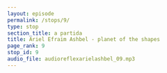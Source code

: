 ```yaml
---
layout: episode
permalink: /stops/9/
type: stop
section_title: a partida
title: Ariel Efraim Ashbel - planet of the shapes
page_rank: 9
stop_id: 9
audio_file: audioreflexarielashbel_09.mp3
---
```


